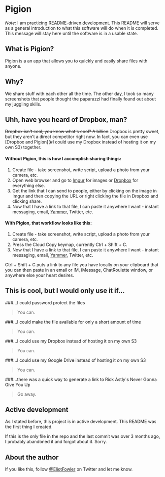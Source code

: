 Pigion
======

*Note:* I am practicing [README-driven development](http://tom.preston-werner.com/2010/08/23/readme-driven-development.html). This README will serve as a general introduction to what this software will do when it is completed. This message will stay here until the software is in a usable state.

What is Pigion?
---------------

Pigion is a an app that allows you to quickly and easily share files with anyone.

Why?
----

We share stuff with each other all the time. The other day, I took so many screenshots that people thought the paparazzi had finally found out about my juggling skills. 

Uhh, have you heard of Dropbox, man?
------------------------------------

~~Dropbox isn't cool, you know what's cool? A billion~~ Dropbox is pretty sweet, but they aren't a direct competitor right now. In fact, you can even use [Dropbox and Pigion](#I could use my Dropbox instead of hosting it on my own S3) together. 

#### Without Pigion, this is how I accomplish sharing things:

1. Create file  - take screenshot, write script, upload a photo from your camera, etc.
2. Open web browser and go to [Imgur](http://www.imgur.com) for images or [Dropbox](http://www.dropbox.com) for everything else.
3. Get the link that I can send to people, either by clicking on the image in Imgur and then copying the URL or right clicking the file in Dropbox and clicking share.
4. Now that I have a link to that file, I can paste it anywhere I want - instant messaging, email, [Yammer](http://www.yammer.com), Twitter, etc.

#### With Pigion, that workflow looks like this:

1. Create file  - take screenshot, write script, upload a photo from your camera, etc.
2. Press the Cloud Copy keymap, currently Ctrl + Shift + C.
3. Now that I have a link to that file, I can paste it anywhere I want - instant messaging, email, [Yammer](http://www.yammer.com), Twitter, etc.

Ctrl + Shift + C puts a link to any file you have locally on your clipboard that you can then paste in an email or IM, iMessage, ChatRoulette window, or anywhere else your heart desires.

This is cool, but I would only use it if...
-------------------------------------------

###...I could password protect the files
>You can.

###...I could make the file available for only a short amount of time
>You can.

###...I could use my Dropbox instead of hosting it on my own S3
>You can.

###...I could use my Google Drive instead of hosting it on my own S3
>You can.

###...there was a quick way to generate a link to Rick Astly's Never Gonna Give You Up
>Go away.


Active development
------------------

As I stated before, this project is in active development. This README was the first thing I created. 

If this is the only file in the repo and the last commit was over 3 months ago, I probably abandoned it and forgot about it. Sorry.

About the author
----------------

If you like this, follow [@EliotFowler](http://www.twitter.com/eliotfowler) on Twitter and let me know.


